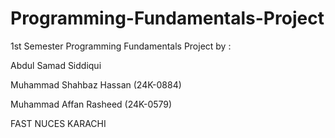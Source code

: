 # Programming-Fundamentals-Project
1st Semester Programming Fundamentals Project by :

Abdul Samad Siddiqui

Muhammad Shahbaz Hassan (24K-0884)

Muhammad Affan Rasheed (24K-0579) 

FAST NUCES KARACHI
